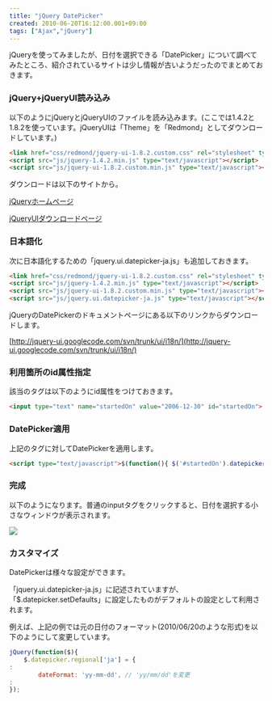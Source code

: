 ```yaml
---
title: "jQuery DatePicker"
created: 2010-06-20T16:12:00.001+09:00
tags: ["Ajax","jQuery"]
---
```

jQueryを使ってみましたが、日付を選択できる「DatePicker」について調べてみたところ、紹介されているサイトは少し情報が古いようだったのでまとめておきます。

### jQuery+jQueryUI読み込み

以下のようにjQueryとjQueryUIのファイルを読み込みます。(ここでは1.4.2と1.8.2を使っています。jQueryUIは「Theme」を「Redmond」としてダウンロードしています。)

```html
<link href="css/redmond/jquery-ui-1.8.2.custom.css" rel="stylesheet" type="text/css"></link>
<script src="js/jquery-1.4.2.min.js" type="text/javascript"></script>
<script src="js/jquery-ui-1.8.2.custom.min.js" type="text/javascript"></script>
```

ダウンロードは以下のサイトから。

[jQueryホームページ](http://jquery.com/)

[jQueryUIダウンロードページ](http://jqueryui.com/download)

### 日本語化

次に日本語化するための「jquery.ui.datepicker-ja.js」も追加しておきます。

```html
<link href="css/redmond/jquery-ui-1.8.2.custom.css" rel="stylesheet" type="text/css"></link>
<script src="js/jquery-1.4.2.min.js" type="text/javascript"></script>
<script src="js/jquery-ui-1.8.2.custom.min.js" type="text/javascript"></script>
<script src="js/jquery.ui.datepicker-ja.js" type="text/javascript"></script>
```

jQueryのDatePickerのドキュメントページにある以下のリンクからダウンロードします。

[http://jquery-ui.googlecode.com/svn/trunk/ui/i18n/](http://jquery-ui.googlecode.com/svn/trunk/ui/i18n/)

### 利用箇所のid属性指定

該当のタグは以下のようにid属性をつけておきます。

```html
<input type="text" name="startedOn" value="2006-12-30" id="startedOn">
```

### DatePicker適用

上記のタグに対してDatePickerを適用します。

```html
<script type="text/javascript">$(function(){ $('#startedOn').datepicker();});</script>
```

### 完成

以下のようになります。普通のinputタグをクリックすると、日付を選択する小さなウィンドウが表示されます。

[![](http://1.bp.blogspot.com/_rtlYXd55yO0/TB29UMs961I/AAAAAAAAFR0/n6XFNo7cBTQ/s320/WS000030.BMP)](http://1.bp.blogspot.com/_rtlYXd55yO0/TB29UMs961I/AAAAAAAAFR0/n6XFNo7cBTQ/s1600/WS000030.BMP)

### カスタマイズ

DatePickerは様々な設定ができます。

「jquery.ui.datepicker-ja.js」に記述されていますが、「$.datepicker.setDefaults」に設定したものがデフォルトの設定として利用されます。

例えば、上記の例では元の日付のフォーマット(2010/06/20のような形式)を以下のようにして変更しています。

```js
jQuery(function($){
    $.datepicker.regional['ja'] = {
:
        dateFormat: 'yy-mm-dd', // 'yy/mm/dd'を変更
:
});
```
